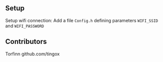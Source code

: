 ## Setup
Setup wifi connection: Add a file `Config.h` defining parameters `WIFI_SSID` and `WIFI_PASSWORD`

## Contributors
Torfinn github.com/tingox
